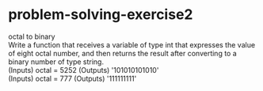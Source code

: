 # problem-solving-exercise2
octal to binary 
\
Write a function that receives a variable of type int that expresses the value of eight octal number, and then returns the result after converting to a binary number of type string.
\
 (Inputs)
octal = 5252
 (Outputs)
'101010101010'
\
 (Inputs)
octal = 777
 (Outputs)
'111111111'

